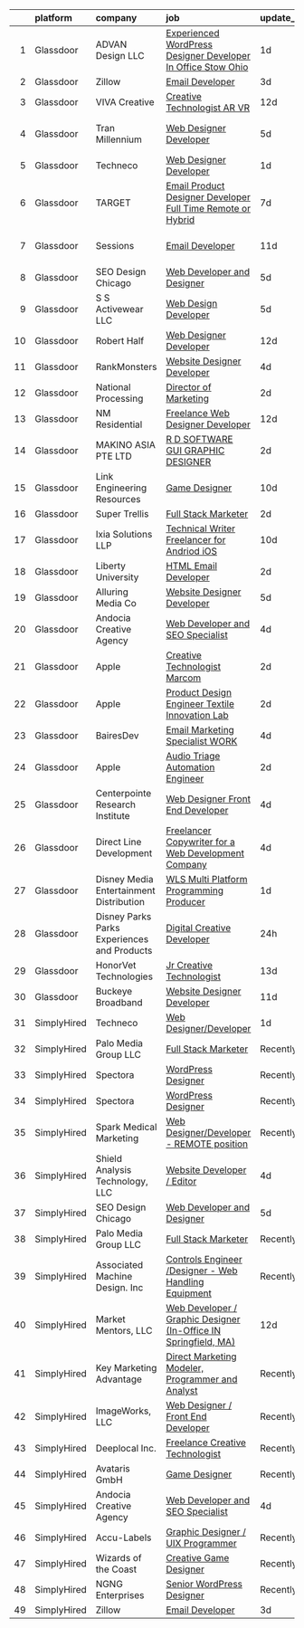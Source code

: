 

|    | platform    | company                                      | job                                                                                                                                                                                                                                                                                                                                                                                                                                                                                                                                                                                                                                                                                                                                                                                                                                                                                                                                                                                                                                                                                                                                                                                                                                                                                                                                                                                 | update_time   | location             |
|---:|:------------|:---------------------------------------------|:------------------------------------------------------------------------------------------------------------------------------------------------------------------------------------------------------------------------------------------------------------------------------------------------------------------------------------------------------------------------------------------------------------------------------------------------------------------------------------------------------------------------------------------------------------------------------------------------------------------------------------------------------------------------------------------------------------------------------------------------------------------------------------------------------------------------------------------------------------------------------------------------------------------------------------------------------------------------------------------------------------------------------------------------------------------------------------------------------------------------------------------------------------------------------------------------------------------------------------------------------------------------------------------------------------------------------------------------------------------------------------|:--------------|:---------------------|
|  1 | Glassdoor   | ADVAN Design LLC                             | [Experienced WordPress Designer Developer In Office Stow  Ohio](https://www.glassdoor.com/partner/jobListing.htm?pos=106&ao=1110586&s=58&guid=0000018137d1c75cb1ed4ae8af5ad10e&src=GD_JOB_AD&t=SR&vt=w&ea=1&cs=1_20e295ba&cb=1654498904215&jobListingId=1007917643696&cpc=89BE5BC48A8BED10&jrtk=3-0-1g4rt3hs4r0ek801-1g4rt3hsgkugj800-5ff23c5acf5c8d17--6NYlbfkN0D55hMz5WA8YX_dLayiPM-06ubVX86EvwRRl9IlyL2IOxUk6jvVi89EQpwJ_IRxxURGsp9L37NUwP3BB_cr5DGNmbSMs30THpfvwIpJVeBv_FyqtVXeZwvKyxs3MdHXAHPWOEjf3eO_aNgc7nNZ0Tckfv22IIh7me0jK0kDgsfbccu7SAmZy5O5qsyds6vwCr5EnESbKm9SLh5XVVqY_AfWsKUZq_I5GS_2o4I7fPhDDQ3hz3schpvDiOJ8XYwc7ABaBHw-CMees52k85G-qREjHAFOEPYobTpcfQSxYH8ENb0lKxp4I13BhQRfUq-lfJW6PU6PfO9IZGRFQAQDFdgjj7Or6CttH8qSoEHuhd7ZoQm9NdvcIYeFJGYbAy2vM-NWQF0DytvyZbdjkSL4Oy_LX9y-ILPz1_qY3g45V4zR2C0_WJrlfobs6dSpAnTJNf1vQuWMnVq9prLcrnFJCMuwRVR6ifh8PWMxdfvRffpOBkS_5GEYoKT4UT2dFOzTw2pomO6S4LfWiQ%3D%3D)                                                                                                                                                                                                                                                                                                                                                                                                                                                                | 1d            | Stow, OH             |
|  2 | Glassdoor   | Zillow                                       | [Email Developer](https://www.glassdoor.com/partner/jobListing.htm?pos=108&ao=1110586&s=58&guid=0000018137d1c75cb1ed4ae8af5ad10e&src=GD_JOB_AD&t=SR&vt=w&cs=1_3e8945c4&cb=1654498904215&jobListingId=1007914140809&cpc=2CAED5C921A5F994&jrtk=3-0-1g4rt3hs4r0ek801-1g4rt3hsgkugj800-d5a371a2296d9443--6NYlbfkN0ANMurRYyPEXg08u6OamUd1Mvhk-zhFSGYIZgoJR86UvYL2v6MoUqae-sD5DnU21vr3PQNu8ZSqa2obWZbktWxgr0g78Syxir6qFJq9FS2-QcG1zbH-ZdReyN6tfx4WDorKu6fRAqkaeyW2Vts6RUdmNBZQ99TRrPTVGAhRaKI305nDt5vRkq2G6GHQ2Fw3OqgFnLhe9ZK_6STC-UCBPXByrtdQE0vHdWucKJLw3Qz5ME9MjS3sZiVmHdhhdgH_fJg3xO2A1TGxPiF9x3gGS-GpVry01oe2-BCRj9F_7bX5V-U5iKpC_cDOx-lYcxWsrbXCMguuHQDHip_Zhjo1k-EUufZm5_ajFbM0Ecvw7-k11wIsgsrnRFLHUseultht34l9aO_wKoKMjvuhtxcTPw8qLJmWUZwwvu-mAy8_DkJSQfF49eywdQXQxOrX0GWkMhue2ME82PjhMrqOqsTW7k-lIUlrra5FnMdFof6L6_d7yrDdfviC0_5fIM7P3nIPMpMVZt-WeIqCUxaJ7zptKQ0gsNjGTGYrEZaiuKPSFAOzUapo_BIaFYxyb80jUVCsGvd5mPdKZuNK7n0yhjeIVxnvIQvuS7jhFuMzV68gprnQr2nmBICK5Vty2llDW2ysvk5JVxfWUzf3Smu7ETMm2bhNDf0jd2IiYYZ2edXA3_jFe6vC4HEBFhO6wlucj4YITlB-eyWbJjcGn7WhmVTwxwzmk4EU2oizcvIn1OeIV09hr3QtBDkRXpVhGaSy7U1SEyBcTuLhp40M9ER2j6YYpN7FSVTniTsAvslIPYynXfg001SdZ8Fvt1UVu8vh8DL7AqNhQcKfQFEf-MK_aiVkHCxx5z54cZjGLtWBf7RYJ9O3szUmAvVLWzvPz2aBpz5DnkA%3D)                                                                                                                                 | 3d            | Remote               |
|  3 | Glassdoor   | VIVA Creative                                | [Creative Technologist AR VR](https://www.glassdoor.com/partner/jobListing.htm?pos=120&ao=1136043&s=58&guid=0000018137d1c75cb1ed4ae8af5ad10e&src=GD_JOB_AD&t=SR&vt=w&ea=1&cs=1_48c1ff0f&cb=1654498904217&jobListingId=1007890505678&jrtk=3-0-1g4rt3hs4r0ek801-1g4rt3hsgkugj800-b696a77618f3626a-)                                                                                                                                                                                                                                                                                                                                                                                                                                                                                                                                                                                                                                                                                                                                                                                                                                                                                                                                                                                                                                                                                   | 12d           | Remote               |
|  4 | Glassdoor   | Tran Millennium                              | [Web Designer Developer](https://www.glassdoor.com/partner/jobListing.htm?pos=104&ao=1110586&s=58&guid=0000018137d1c75cb1ed4ae8af5ad10e&src=GD_JOB_AD&t=SR&vt=w&ea=1&cs=1_441c4ef8&cb=1654498904215&jobListingId=1007907064996&cpc=C90BE282B3FA86B5&jrtk=3-0-1g4rt3hs4r0ek801-1g4rt3hsgkugj800-4380dd67a871539e--6NYlbfkN0Cp_WSJKd_Pz82imZmURPbhd3kYBsiZi4lpMLOH6vOlLMqbuwfEg4rdHZ-5cGPka9Gjdk3C_6PRJ7cT88hxlBe2xFYnDicuHradAybaxUoCuY-ore5IEssfa27lIp0dCqN4SMBsLIG0i2PLGVZU1PzgG-CYQweitE9Q0KmStWUIySVfI0HceJXI5oiuIiYvPKabRZ9rxJ4pTrz_bxy0PkxJrEMntGTYfsakkWsg6HOg-n9iLIkfsFPmYD83e_83f59AIDBPknIScObg9LWE6ykuR53-9zvmOIJgjo7RB_O_eQF1wu1cNWmmAETNC1oEWG2GmlBEvmSPqV9Mb4VPl6XWcWXlPQVt6QRXRu9M2mEO6_gTL4p2bxfSBZH3RgO86yuPjIZuLWjLzpShoVZsaeUlKsaGRfebV4D72NLhHwz6e8p2LstjU4Rt-tzcxP6mB7a23E0eSZLi5tSqdGHjJaDlC3P1C2mTeupXmm0JSypmjfDGVIfUVVCku-qTQb7gN84%3D)                                                                                                                                                                                                                                                                                                                                                                                                                                                                                                                     | 5d            | San Francisco, CA    |
|  5 | Glassdoor   | Techneco                                     | [Web Designer Developer](https://www.glassdoor.com/partner/jobListing.htm?pos=122&ao=1136043&s=58&guid=0000018137d1c75cb1ed4ae8af5ad10e&src=GD_JOB_AD&t=SR&vt=w&ea=1&cs=1_8a4451c9&cb=1654498904217&jobListingId=1007917975416&jrtk=3-0-1g4rt3hs4r0ek801-1g4rt3hsgkugj800-5066b3ab79b21723-)                                                                                                                                                                                                                                                                                                                                                                                                                                                                                                                                                                                                                                                                                                                                                                                                                                                                                                                                                                                                                                                                                        | 1d            | Remote               |
|  6 | Glassdoor   | TARGET                                       | [Email Product Designer   Developer  Full Time Remote or Hybrid ](https://www.glassdoor.com/partner/jobListing.htm?pos=126&ao=1136043&s=58&guid=0000018137d1c75cb1ed4ae8af5ad10e&src=GD_JOB_AD&t=SR&vt=w&cs=1_35a54191&cb=1654498904217&jobListingId=1007900471696&jrtk=3-0-1g4rt3hs4r0ek801-1g4rt3hsgkugj800-d89c527548f3a6a0-)                                                                                                                                                                                                                                                                                                                                                                                                                                                                                                                                                                                                                                                                                                                                                                                                                                                                                                                                                                                                                                                    | 7d            | Minneapolis, MN      |
|  7 | Glassdoor   | Sessions                                     | [Email Developer](https://www.glassdoor.com/partner/jobListing.htm?pos=129&ao=1136043&s=58&guid=0000018137d1c75cb1ed4ae8af5ad10e&src=GD_JOB_AD&t=SR&vt=w&ea=1&cs=1_bee44645&cb=1654498904223&jobListingId=1007892911306&jrtk=3-0-1g4rt3hs4r0ek801-1g4rt3hsgkugj800-9548a622875b6647-)                                                                                                                                                                                                                                                                                                                                                                                                                                                                                                                                                                                                                                                                                                                                                                                                                                                                                                                                                                                                                                                                                               | 11d           | San Francisco, CA    |
|  8 | Glassdoor   | SEO Design Chicago                           | [Web Developer and Designer](https://www.glassdoor.com/partner/jobListing.htm?pos=118&ao=1136043&s=58&guid=0000018137d1c75cb1ed4ae8af5ad10e&src=GD_JOB_AD&t=SR&vt=w&ea=1&cs=1_5da1fd2e&cb=1654498904217&jobListingId=1007905745551&jrtk=3-0-1g4rt3hs4r0ek801-1g4rt3hsgkugj800-edb5c12235ecbca6-)                                                                                                                                                                                                                                                                                                                                                                                                                                                                                                                                                                                                                                                                                                                                                                                                                                                                                                                                                                                                                                                                                    | 5d            | Remote               |
|  9 | Glassdoor   | S S Activewear LLC                           | [Web Design Developer](https://www.glassdoor.com/partner/jobListing.htm?pos=101&ao=1110586&s=58&guid=0000018137d1c75cb1ed4ae8af5ad10e&src=GD_JOB_AD&t=SR&vt=w&cs=1_bb2deaf1&cb=1654498904214&jobListingId=1007907546318&cpc=18B3844E9622AA48&jrtk=3-0-1g4rt3hs4r0ek801-1g4rt3hsgkugj800-9a94e0e65c736bca--6NYlbfkN0Ajr136nt6A_LHOZ7dazkZBMRVGXfFx1UH3hXSlGZi78qV2vh4IIPaG56QxCFgA56Adpr9RaXdipIXu1R4bmSOvMziN5foyE-Hu6-wOJzorB798i-BTTof0WkY407sJ8JJ-b48jkEdELNvzxft-sRf5NMtJ6JiYIBRDHRpWroXbQqBaO_5kxxHvN-KYbt9H9FU-F8bCVWeed56PDkhqUEuRGHhHzWK0Nu3lZP0kPet2iRwACwaCwOfDb-EMyWgGqkHScHYGIp8wCICbFKj0SercBBbIAdWBjt2oneS-Ceu4Vi2cUr6IrqNIO37rTmh5gukMgb3V2snc2nDMZyjNKRUKp18AROnEA9lhT0B-hAIjR-qzw25ypxA6bsCuSEnfrSqw5HFD6ydywVha1wMK5IEYDDuOfGluEcX1tAIy_0skmKzJOuR2xpiOC-UBxOYX1qops5p17F_WZAhQxAIY0rTKX8N6iOkJ9L66YHJ9EntEbJpM8WoyRFSKcEzerSHsA6Q6lCy11P2vHJ9FpsKB1kyJ_og1H4gilmrTAXSS_tNf0wUmAfd5v5QU_AUXxzS9YiK9To9PXgz3fZROMdrBMSAx10uNrMyxAcUev_AzJrcRiAqVqxxQyNVfG9dIiIGaIowzHGagEQCT9tFLSLxFt7t0nFRS3Bg1-QL-v5bPq7zBDr2oCFsr7ecAGRvgY7tVeyNnyIDNbBwPdu7Clnv3_YRRGcCZmbhVynAJmfs98JxtF6O7qOu7tRJ7Q6WF_A4i7JQ%3D)                                                                                                                                                                                                                                                            | 5d            | Bolingbrook, IL      |
| 10 | Glassdoor   | Robert Half                                  | [Web Designer Developer](https://www.glassdoor.com/partner/jobListing.htm?pos=116&ao=1110586&s=58&guid=0000018137d1c75cb1ed4ae8af5ad10e&src=GD_JOB_AD&t=SR&vt=w&ea=1&cs=1_c372aedd&cb=1654498904217&jobListingId=1007890068166&cpc=32EE424DE2B657EB&jrtk=3-0-1g4rt3hs4r0ek801-1g4rt3hsgkugj800-87c653a9571dac9a--6NYlbfkN0CpzDdaQkua3np5pkmj49lKioZwmwxQ-yx5plwbYmV_M6xSIJIkD0PnUNXzipg6tz4tq_jVzWLXVFyKCxzqtIOfUzxPOzTYvTnZPm6L1GisFSlmh5d1NpM_lbsKx80V0NTAF7MUf78H2ri317Ils6YbjzhmNo8GUyXNjCaAeAR0BsrwWkuwdiTEGPJCcINs86IpcF2F-yviJzV-gGRVRB5wguOI_fbotuCX-9yH95ZtRIOPmVXwhxmgbNHWPIoMrh2_Z6tPAHuk2Fj2jhnCIehRQ-7jJpI0ytAn4GKcGsiPhhLPsZY5AuDGUwRyFPgU0VLefW5P6DX61WJLmnOA9FLm-cBEzAWwJpmRxL9NyrvL7pyxy9Z5TWGDs9V63uNodQmHhNKXFij4-Pun6untgB235MsMgJ1TtR3yXn1nr43FQ8e3J0VARPEhAC6Rhs_HsXCiULIU4V-A88mS7Woy44WVJspL__GFl-Ga8b5_Mvd_kNck5DRQRWquEb48nJ37jRn4GIx5YByfgkCPZae2vG6UknJvXfP0JFBSA76nLzub6uZ8xh6SnsCKwSSlIdxUDXU%3D)                                                                                                                                                                                                                                                                                                                                                                                                                                                     | 12d           | Addison, TX          |
| 11 | Glassdoor   | RankMonsters                                 | [Website Designer Developer](https://www.glassdoor.com/partner/jobListing.htm?pos=130&ao=1136043&s=58&guid=0000018137d1c75cb1ed4ae8af5ad10e&src=GD_JOB_AD&t=SR&vt=w&ea=1&cs=1_5b7f328f&cb=1654498904223&jobListingId=1007910337383&jrtk=3-0-1g4rt3hs4r0ek801-1g4rt3hsgkugj800-674257233b906c81-)                                                                                                                                                                                                                                                                                                                                                                                                                                                                                                                                                                                                                                                                                                                                                                                                                                                                                                                                                                                                                                                                                    | 4d            | Oklahoma City, OK    |
| 12 | Glassdoor   | National Processing                          | [Director of Marketing](https://www.glassdoor.com/partner/jobListing.htm?pos=103&ao=1110586&s=58&guid=0000018137d1c75cb1ed4ae8af5ad10e&src=GD_JOB_AD&t=SR&vt=w&ea=1&cs=1_fbb16f82&cb=1654498904215&jobListingId=1007916964215&cpc=E8EA07442FE90C22&jrtk=3-0-1g4rt3hs4r0ek801-1g4rt3hsgkugj800-dc6cab13f25e018c--6NYlbfkN0AO-lx13pzomzdSppJUWL3QXsQT8oyFk4U4LWH8QC50ColyNbWeS4BJzYXHWe0txg8CfUGoEEFySOmU_Gayl2XdIB9dvWMJG8hAmScqqUOk8-tvtY76W36MKcp7hcK7cXkDpVr4IV94xAZg-Q2B_bjpuKX6JGgzId8Sz0C_POTt1D2jncYGW4vnO8To6aTSApG4Zhg5k8CPYpJJOJKY_iSnwYstrKlkYMtOyj5b5xAGTlBce3mc82b6cvVXH3hpai0m_nlxXSQp44J0AUdMSU-XAp6MWyP3JimfTMYBdE2pUE-oM6QHtE0FJMhUhoenVH_hh-xRY99W1W-GkOCkPB_50VuqNIRbP6ihWQw1454Op8u8C-n_u-ovhS2TWySLC8X0yA8hv4sltlY4xZAXq_MxEOmSYH_Cntr-K9LYVFlq3DyNOXJnUk-VWBhadF-L9R9F4N0koJg4CCCwIUpx_2Q4gxKFKlf9bE6SkenZl4GDO0TygIm1THZIhn_ItdIbx0-N_T9uTih1NQ%3D%3D)                                                                                                                                                                                                                                                                                                                                                                                                                                                                                                        | 2d            | Orem, UT             |
| 13 | Glassdoor   | NM Residential                               | [Freelance Web Designer Developer](https://www.glassdoor.com/partner/jobListing.htm?pos=121&ao=1136043&s=58&guid=0000018137d1c75cb1ed4ae8af5ad10e&src=GD_JOB_AD&t=SR&vt=w&ea=1&cs=1_1ddae2ba&cb=1654498904217&jobListingId=1007889424611&jrtk=3-0-1g4rt3hs4r0ek801-1g4rt3hsgkugj800-8b33379d0efd92ef-)                                                                                                                                                                                                                                                                                                                                                                                                                                                                                                                                                                                                                                                                                                                                                                                                                                                                                                                                                                                                                                                                              | 12d           | Orlando, FL          |
| 14 | Glassdoor   | MAKINO ASIA PTE LTD                          | [R D SOFTWARE GUI   GRAPHIC DESIGNER](https://www.glassdoor.com/partner/jobListing.htm?pos=127&ao=1136043&s=58&guid=0000018137d1c75cb1ed4ae8af5ad10e&src=GD_JOB_AD&t=SR&vt=w&cs=1_5b98fb30&cb=1654498904218&jobListingId=1007915741887&jrtk=3-0-1g4rt3hs4r0ek801-1g4rt3hsgkugj800-d383988f57ebe079-)                                                                                                                                                                                                                                                                                                                                                                                                                                                                                                                                                                                                                                                                                                                                                                                                                                                                                                                                                                                                                                                                                | 2d            | Marina, CA           |
| 15 | Glassdoor   | Link Engineering Resources                   | [Game Designer](https://www.glassdoor.com/partner/jobListing.htm?pos=102&ao=1110586&s=58&guid=0000018137d1c75cb1ed4ae8af5ad10e&src=GD_JOB_AD&t=SR&vt=w&ea=1&cs=1_d782e124&cb=1654498904215&jobListingId=1007895046332&cpc=3FC978A59470AFF6&jrtk=3-0-1g4rt3hs4r0ek801-1g4rt3hsgkugj800-bab08b7fb23a502c--6NYlbfkN0Bi59PLG-jaZxWB8GcNlFEjak-PLT4xOp0eHqHcFBwCFKYYVTHzP0Rnc5QgJR-JH1VJx929e_qIf5MtydOsPf3gJA99b_7LVJKZGboLaB8qxXuuGqZH56yaHO-7s0bJB_sa2qwce-d3mn174xDQL3-rTEHyXQDXzXJyteH8lYK6xMWLZQW-WluWhVVQgVOVMC4JHf_P1OoyhcAUbSoN6Ham3cxY8lX2w5j5wkE4p_0frtweg9ltHzexLZhWsFySUR04kGg-9VdgbzLxCv15jV1uwjTHs68z0hmQttoa3quguCncVx73c0x9AETBqViAJHprxvayzaY7Lt5BqKStVc9vichlnUKfKacg_njNCbk_bsu0iQp6_pKwqFrKNmLhOkT-9yWRY1jwaFrbw4uPmTJDwq1ly7Mf7DwK9miXSRw8sARW7Rfkdd2BVynov0V744PzoJcI4gRkhUekQRnNsXNw3ejJXtfFtKifY9h2BJ88cCqGsYVxrCa2)                                                                                                                                                                                                                                                                                                                                                                                                                                                                                                                                            | 10d           | Philadelphia, PA     |
| 16 | Glassdoor   | Super Trellis                                | [Full Stack Marketer](https://www.glassdoor.com/partner/jobListing.htm?pos=107&ao=1110586&s=58&guid=0000018137d1c75cb1ed4ae8af5ad10e&src=GD_JOB_AD&t=SR&vt=w&ea=1&cs=1_58756b7b&cb=1654498904216&jobListingId=1007916099653&cpc=67D5E609A3B8C355&jrtk=3-0-1g4rt3hs4r0ek801-1g4rt3hsgkugj800-05df1faa118ee33a--6NYlbfkN0DsBOlmEAMqZtav1V1WKZO3RUElpafjggtWvxyDQ3xFSh1wBRGmW-tFNLeqS-E3LLXxa83bj81VZ4GjKQx-g4O9na_cOsk0VB6pO0AMHdwLqRvquaOO0ESt0V_23ylcTwrV5E5izcq-q58pQWc_DBROzeRcXh5UAI1JYoZd3aQvy4v3aIfe8cwbKiiiA2QnakwgtK14teRohEf2Utu4c9vTlN5gc5cVNX5Aoiy96slLOX5rLSPKXtgavN8nzjFQSdveDFVWCOjBkyQ1BvURiT-vspJi0YEDVB8PEwC5liF4MpMxjy-1ne5EKTS1tFIPy6b1xH115CIyDewqL_M-pDZQKAC614bPXWoWkXvEs-2YeWjP9PYIPI-LRIvySdkemPRbiZrTdqlzVH0hF0FYNMkpV7E9nwma1FzOmd8k14GgboAoM003ZaF8yG3oil7aWeN754qsdoCu7Z9d5olpSRQGJ0fjUKlcLZoZeD0V7IijWaJZSkmoIMoVFtMsA1EqN-sQhWfY1MpG_w%3D%3D)                                                                                                                                                                                                                                                                                                                                                                                                                                                                                                          | 2d            | Buffalo, NY          |
| 17 | Glassdoor   | Ixia Solutions LLP                           | [Technical Writer  Freelancer  for Andriod   iOS](https://www.glassdoor.com/partner/jobListing.htm?pos=125&ao=1136043&s=58&guid=0000018137d1c75cb1ed4ae8af5ad10e&src=GD_JOB_AD&t=SR&vt=w&ea=1&cs=1_68ba1431&cb=1654498904217&jobListingId=1007894923631&jrtk=3-0-1g4rt3hs4r0ek801-1g4rt3hsgkugj800-62939bb74b334287-)                                                                                                                                                                                                                                                                                                                                                                                                                                                                                                                                                                                                                                                                                                                                                                                                                                                                                                                                                                                                                                                               | 10d           | Remote               |
| 18 | Glassdoor   | Liberty University                           | [HTML Email Developer](https://www.glassdoor.com/partner/jobListing.htm?pos=109&ao=1110586&s=58&guid=0000018137d1c75cb1ed4ae8af5ad10e&src=GD_JOB_AD&t=SR&vt=w&ea=1&cs=1_8527903e&cb=1654498904216&jobListingId=1007915758186&cpc=334ABAF5D42DC775&jrtk=3-0-1g4rt3hs4r0ek801-1g4rt3hsgkugj800-8008f5f408073523--6NYlbfkN0DJj_xBnMkxta0JkMhp2zrLnOUztiQYfsFoMajxVnxJH1F0cTi7s2M4ahEdLdWFO-BqmRaLUpbwRIZ7IJNE5Jhy2Q0vZVUdHycJeJyACt3qfLEXBtyRyPrgrnr3HxdQLYX3EwJ4XPiDxoSfjsS-rituzWuBLTDBkYgFntRSehJ6_bQZ9iUcKZ1AGEA1ZSy-_-SeM0vEGfsh8jpX-m_tGC9xZOct_SA-gvQ6WxSKCeq-TP-KX_71RGyvYPfumWNYoabZuBR3fl53fXJQrnFHi3IZzEMQArmUV54xsvhUTvKcZiHWt9yySgF99734sDZIXlFiwfYYptvf807306DrPeGvUMBiGjruAGTXy7TkmXe7gYVIlOWtpfLIm7Dl3_sLEkVqXW0a7A_74TO1f3n0ySh7iY_XerkVWNqsNbI1laeSArETgQktR8JLdQCjXgMV7_CWlKfn6kWcXk016KruzviXFa8arLxaqhUzT-xzKC7z1ETBdyLbXv2rHlYr6OxxwaE%3D)                                                                                                                                                                                                                                                                                                                                                                                                                                                                                                                       | 2d            | Remote               |
| 19 | Glassdoor   | Alluring Media Co                            | [Website Designer Developer](https://www.glassdoor.com/partner/jobListing.htm?pos=128&ao=1136043&s=58&guid=0000018137d1c75cb1ed4ae8af5ad10e&src=GD_JOB_AD&t=SR&vt=w&ea=1&cs=1_15c5528c&cb=1654498904223&jobListingId=1007906581302&jrtk=3-0-1g4rt3hs4r0ek801-1g4rt3hsgkugj800-295cdde55712cc59-)                                                                                                                                                                                                                                                                                                                                                                                                                                                                                                                                                                                                                                                                                                                                                                                                                                                                                                                                                                                                                                                                                    | 5d            | Remote               |
| 20 | Glassdoor   | Andocia Creative Agency                      | [Web Developer and SEO Specialist](https://www.glassdoor.com/partner/jobListing.htm?pos=124&ao=1136043&s=58&guid=0000018137d1c75cb1ed4ae8af5ad10e&src=GD_JOB_AD&t=SR&vt=w&ea=1&cs=1_94b778b8&cb=1654498904217&jobListingId=1007910325652&jrtk=3-0-1g4rt3hs4r0ek801-1g4rt3hsgkugj800-3e71974dd9827fa4-)                                                                                                                                                                                                                                                                                                                                                                                                                                                                                                                                                                                                                                                                                                                                                                                                                                                                                                                                                                                                                                                                              | 4d            | Remote               |
| 21 | Glassdoor   | Apple                                        | [Creative Technologist  Marcom](https://www.glassdoor.com/partner/jobListing.htm?pos=123&ao=1136043&s=58&guid=0000018137d1c75cb1ed4ae8af5ad10e&src=GD_JOB_AD&t=SR&vt=w&cs=1_69e130a4&cb=1654498904217&jobListingId=1007917363609&jrtk=3-0-1g4rt3hs4r0ek801-1g4rt3hsgkugj800-666f3071f17e62e5-)                                                                                                                                                                                                                                                                                                                                                                                                                                                                                                                                                                                                                                                                                                                                                                                                                                                                                                                                                                                                                                                                                      | 2d            | Cupertino, CA        |
| 22 | Glassdoor   | Apple                                        | [Product Design Engineer   Textile Innovation Lab](https://www.glassdoor.com/partner/jobListing.htm?pos=111&ao=1110586&s=58&guid=0000018137d1c75cb1ed4ae8af5ad10e&src=GD_JOB_AD&t=SR&vt=w&cs=1_294fe03e&cb=1654498904216&jobListingId=1007917013213&cpc=AC285F3A3ECA6BB0&jrtk=3-0-1g4rt3hs4r0ek801-1g4rt3hsgkugj800-52557b5b7159e8dc--6NYlbfkN0BvKrLyj5gPmtZO9T8euul8TCxuuKNOtzRJOomxnwSEodTz2Bc-sPZlO_uSwsktAegDR1oWscXc6y5cIzScMivEGUDF7TsR9GJfA1o2R9LVONX0MO5HKvPyRhHzyXYTk0-ck0wrId3uCHs6m71IsJd5JVCZfyO4cu6_J1qASvZ8qNRrea22yrMJlWWkzNCN1xfVQs_goQ_pB81H3PIvkr3_KPVHdE7b7XptvY46oYgNreZCdv4WiHsdPiLtks-_CaEgOSkSA4CdOe4R6EZ7cW9iFEwe1VgCzefs5R-TZZ8mY4g4bZwGKv7Itope_nQYv9iOK1yPcpWZ3Q22I7JzahnoYvrFcdFf8umWaFHjAcnrYqHktN7HLuEPGwsfEV37XG9U1R_F0Ddko764cltFU8Cd9l5b1s5vUq-POurIlpRLZURZKhwnFXrEJQRCXTCI-5GkDD4jJyKYeyf1YSB2BiOk8XsevLRtIvaA6menK8bxuFxfw9E7EFNSffctTQ67NS3u6JuprtpuXDv_Y_iHX9_CvaKSF588-y7x0hNUB3WRPSu7EpmHbEC9dm2dULViAvfsiS9h0mmPBWxDWINSahVfFmb-LInXFdSiDdmIclokRxXV-3nQY219EPo22XjfNFhdFJOYJene1CTwPh8Qseija08fwpeO_j1FLUcmnCHrUCBzr58Qo3A2jB_ENboVvfN_fSaSlp1NVfIxwHVOSvcD4bLYwu-T-rexTzAOM-oUZRullsEbvgiZJYGTd9-KXVrssqkdZ4L3csI1zp_5GarO8968ay3_cMkNO1raYrNdP0i_qUB4areOWwSMYO1DsOwvxcO4PPEkGcvDKDxawn2FoXpczZXA8KRlaLzgw67ceSWVsE0C3uw9wnigQomIJCIwy6GSYxBA0shSB99yLaLa5fXOkBzCDJG2gV-BSq4TiRSbfSyvtkVYu2RU5bWlxFrSUvHJJGb-rw%3D%3D)                  | 2d            | Cupertino, CA        |
| 23 | Glassdoor   | BairesDev                                    | [Email Marketing Specialist WORK](https://www.glassdoor.com/partner/jobListing.htm?pos=110&ao=1110586&s=58&guid=0000018137d1c75cb1ed4ae8af5ad10e&src=GD_JOB_AD&t=SR&vt=w&cs=1_11044d66&cb=1654498904216&jobListingId=1007909599138&cpc=8795CF9063CD573D&jrtk=3-0-1g4rt3hs4r0ek801-1g4rt3hsgkugj800-0bcc7050e843faad--6NYlbfkN0BfEGkshao4EhrCCf7LYqKO8VNtf9vkQrewuI3DmTR_-FNjQOZq6FDCm1wcPTrdsPfGE-gNHWD7abgq8RNsXt28BNbJn5Azybau4v_gfzqRThWLrOl1LG0AAL2vxR47VyXfbBOygU831DVyavXzCsXRY1UHMt7-M4s9Fy6wDf7mMdOs-OR4eTW10VuNtdp8t1Zkb7keoW8PHiAGcUlbrzCAjnm1lILEVJtueDWkuKLjaKpgnIjCP_ago7ct3Ok96HlIEHDX8p6l7O8spBQAX8ufH728bxnge4RQLk0-cSHbFCqlMfHMqvfTqVdzFSnb5HNYuMHx_VNRVGfVbUu2mXPc73dxpxRE5CKFSq1jp7eCBzYPMte7BwSWOimJ8vqQKM9lB3evRHyePIEAmtXjrg-Ef-KLXXK2xWunXWUXK2paqE41Sf_dMBRl1ntzpYc2hj0LMlhBZHsB3YtdrVSnbGuNEs0oJcxWfGbrmPEAVfqRpd1lg2m5KWmD-pPs0Q17PnD9Jup4Sw05fwn7HjY_w5LsZHFTTV7QiWBeyeT76f0dYz2CA1mAMx3BDOE5uj6nRLjyoRS-emVDoFy00jWglB-w)                                                                                                                                                                                                                                                                                                                                                                                                                               | 4d            | Colon, PA            |
| 24 | Glassdoor   | Apple                                        | [Audio Triage Automation Engineer](https://www.glassdoor.com/partner/jobListing.htm?pos=113&ao=1110586&s=58&guid=0000018137d1c75cb1ed4ae8af5ad10e&src=GD_JOB_AD&t=SR&vt=w&cs=1_07123db2&cb=1654498904216&jobListingId=1007917018350&cpc=F41FEAB56D215062&jrtk=3-0-1g4rt3hs4r0ek801-1g4rt3hsgkugj800-5989d54cf7990888--6NYlbfkN0BvKrLyj5gPmtZO9T8euul8TCxuuKNOtzRJOomxnwSEodTz2Bc-sPZlt2Zgji_QUXGExA1AOrvFSKr-BSMmefexNXkue7dHf1R9I0IjR5ulvrAv9_oqU6CLfFCBB55-tmF86p-oio48Zo7c3630eyWfBk3ECgxQcJbtzC4q0D-whjoAj_5Ue_KJ2_SxnL02Y0tlObvyMvQfNekYtOp6cEfeDqNmgVI21u8TITxRh-2b4UkFHcP6z58dEZnE1BecvkGLnVz9iL2NDBpy3ABL3xvgPxwOCJLIcQHZgmznn9Mmgy6YVrgOYYy9Govt-ByVexM1zvFxAKGorhxvMJloNoyGuSl5wrj_bbEC_a3fWCSh5iAQDQzveHHlqxEtpZ_wpff92eKLBE0oPmVHVCoO4vvebYKFfw7RVIuXmTlv3X7JDOfsPXqhiAaMq1BrMtxr5pmTIyGKOVjgDWOXlIQev-kEvJBBDXlGftyybOpwn-_C9qP1m0foC3XmbWmOL44KZeGupXqFB9n4dEa99de4NMzf4zS1MS5FfbBSBQPtq4EACj0YqvOI9gphjMbtVouoKukTrOZjdyTqygSEB1QJwIcVZTMfRPCryT2dHg0AIHPjbY1Q4YM9IW4gZ8TDf9-HPkUpp2ZWnWLb9odJm66-v6sp90CdVMg6qTtZLY9K1j8zMdAPVoYbtSTYcsrGJGlFMFQzfmiBy5WLUUOh9Molnf6utOuxWZTKidP6ELJPz2Ms99IZhJd7QpQxC1NCk-giWb84ag4kJQE4sA8BmDF1YAvlaClXlmaOHZKhHK5M7SZkad4J19Jt7sZr7dDrYS8Oi4fAkPv4pUv6zrPtMU565EeVpFUoO11gj1dpJEG6pQoE3ofRta84sULDc8EysRvwRWwQUTHiZb7NWpzX385z5nwm2Y-uDwz7WX0XiDDoYVdHQ1asTtfUsY0_tqZxdr3lN7k%3D)                                                | 2d            | Cupertino, CA        |
| 25 | Glassdoor   | Centerpointe Research Institute              | [Web Designer   Front End Developer](https://www.glassdoor.com/partner/jobListing.htm?pos=105&ao=1110586&s=58&guid=0000018137d1c75cb1ed4ae8af5ad10e&src=GD_JOB_AD&t=SR&vt=w&ea=1&cs=1_15257d01&cb=1654498904216&jobListingId=1007910194036&cpc=A156626C531925F6&jrtk=3-0-1g4rt3hs4r0ek801-1g4rt3hsgkugj800-85249d8c0b1eba2b--6NYlbfkN0Cqv1zf8CiqPVm8PMYOa0ESPiL6fR4Vwuohy--AjGmshWjQE2eUqJ2wmAbySNuFR3IuqTVoUt_qYKmAe-SxV6MzQN1xhfmOSRPCvNmLSed0NjxqycnLSRQLQ5-48B3kZKEh6aeC0mfJwc41Uc2P_I2kPLI16Y-2mXa1onDs7iPv4C8ADIbJ-us40vHOpsVKfJOOZurzpXmJMQsjzW76UdwRLz2PLX15gRx_0h_pD058fJXDTdrTadgVXwWkOPjg1KVWFdpYyBOmzZkrqPerzoPYWfsAbOR234GvL1Cn2j24benrpHnrUEtF2kO0JOmkQetGyAHVE0ifxLqoziciwUXgu74ZVqc5Sg_vpikylX8jBx-EiklR_ZLGwGNRxOoqh38CpDokIdXt7xGd8c5L036titJ2q0Ai_C0lXrm-RgDPjx2skL4NZtxO6LK5hJvz4VNCJBBhTRb9W-NSaUPezeAb5FZhaNY-oIy8na21-Kdrehi9OgPeVTD4pmg8M_COWD4xS9evFGAFGrxpnVcxz8Ci)                                                                                                                                                                                                                                                                                                                                                                                                                                                                                       | 4d            | Beaverton, OR        |
| 26 | Glassdoor   | Direct Line Development                      | [Freelancer Copywriter for a Web Development Company](https://www.glassdoor.com/partner/jobListing.htm?pos=119&ao=1136043&s=58&guid=0000018137d1c75cb1ed4ae8af5ad10e&src=GD_JOB_AD&t=SR&vt=w&ea=1&cs=1_34f470c0&cb=1654498904217&jobListingId=1007909637293&jrtk=3-0-1g4rt3hs4r0ek801-1g4rt3hsgkugj800-559b2378fc112b94-)                                                                                                                                                                                                                                                                                                                                                                                                                                                                                                                                                                                                                                                                                                                                                                                                                                                                                                                                                                                                                                                           | 4d            | Remote               |
| 27 | Glassdoor   | Disney Media   Entertainment Distribution    | [WLS  Multi Platform Programming Producer](https://www.glassdoor.com/partner/jobListing.htm?pos=112&ao=1110586&s=58&guid=0000018137d1c75cb1ed4ae8af5ad10e&src=GD_JOB_AD&t=SR&vt=w&cs=1_355e5f11&cb=1654498904216&jobListingId=1007918123217&cpc=0FE1F5EA2BC84A01&jrtk=3-0-1g4rt3hs4r0ek801-1g4rt3hsgkugj800-15e85a76bd282578--6NYlbfkN0DAFTyt7pbDCC2JPO79CSdi1dIb81yjczP5qsKcZIxgiYm3-7g-689UvJS8MdHcuGNXZ7EtGVnqWbM7NQik1gWAXjIWSqTZ_NFqpbOnVsuwTurXsolO1d08tNKtTgbrNYDOiOlFXHzk7SIoTfcI4b7aegOg2df39nGHfcwSfTtFP-iSs3QBIKKlAHiASdWAePBfq9ugw65it-ry6rphh7a0oNxDHSN2YdrouT5-BovH2ov-b5Dt_RIAdCDYt7Xn_oKgGtpFCSIRk-qbSfc1pyEiEcuNvE-KQZA8TegmmLFgHeVhjLqzoGlvNERBz2iJgB66rB2XBE1D84UlsJQdZG0x19XPedU2KZUruUdJ9tUooypFZnJ-0iJvc3F3dTd0FK4IeOSY6WkAvqvCEOztIpz977TKFhAAjxbOO7sLYzMhgOaT2x7CVwCBy1yNaJur2As%3D)                                                                                                                                                                                                                                                                                                                                                                                                                                                                                                                                                                        | 1d            | Chicago, IL          |
| 28 | Glassdoor   | Disney Parks Parks  Experiences and Products | [Digital Creative Developer](https://www.glassdoor.com/partner/jobListing.htm?pos=114&ao=1110586&s=58&guid=0000018137d1c75cb1ed4ae8af5ad10e&src=GD_JOB_AD&t=SR&vt=w&cs=1_d40340e6&cb=1654498904216&jobListingId=1007919204253&cpc=F4EED0218A761C36&jrtk=3-0-1g4rt3hs4r0ek801-1g4rt3hsgkugj800-45a02cbd11fd440f--6NYlbfkN0DAFTyt7pbDCC2JPO79CSdi1dIb81yjczP5qsKcZIxgiRd1qisRd4re16D_VG3-wzWgmoe7oQDeeBuucC6-K2uRjsDXQduVx8eEbRrMOEeaa_A94OJ07BCP2rKKtQ9Nxu74C4hnCCcnsHXvL60LWSRBWc-dESkJbn-0vZXRBfgdRJoK5UDxNR5ZQ1z3fhtOtr6kxVtnHcH3naFNmpOXQY_z2J0-MtRDwcYX_y7LHgb_FDl-hEzzeZDhuM1VGCO_p8P-Xhjjpuqn0mlJs-92mDdraMkeob-gr221wDFO8At66bySEWWBlH26bcaJ3S6JD6CNs-Qa2xTWs0-jFwn7T5h-YCNC00P6Jm8NVkl20DySN31cqwpuNPiRwZYoGZGS_ydCimD2DywvNbVsENv_abvhVqqVvriLRKXBe3pZ7pyH35ZqkaD7u--fIbJMeDMw_B8%3D)                                                                                                                                                                                                                                                                                                                                                                                                                                                                                                                                                                                      | 24h           | Camden Point, MO     |
| 29 | Glassdoor   | HonorVet Technologies                        | [Jr Creative Technologist](https://www.glassdoor.com/partner/jobListing.htm?pos=117&ao=1110586&s=58&guid=0000018137d1c75cb1ed4ae8af5ad10e&src=GD_JOB_AD&t=SR&vt=w&ea=1&cs=1_bb4a64ee&cb=1654498904217&jobListingId=1007886424127&cpc=3BA4CE39D5B5DEF5&jrtk=3-0-1g4rt3hs4r0ek801-1g4rt3hsgkugj800-adc588b7d6222908--6NYlbfkN0CPAXerPCigbGFrKuhnd5kMF9E892YZnMhVyLV70FU6X9q2VHhXkacy4oEVJb7uP5NHMcXyFfEapxyPyLvfC3aTJtIai2clDhq1fRs94PEaTc9FfrSeXv_6nshO3Rlr8kFFJY23xZzzYdXb18O3buVi02PWBO9K1L1OSdjCRq6Qds9bRlrLFM4XH3dJIUQsGUdX4l_E_pBAYa4VCD1PAvD5kE_8Hv9BV_Thdomn_uePeYKZeifqttgVEHcBrX45tjGsyxcYsAgN_2YWbcl-o6-GfmzYfeygqoiXIj-9lbhIf8BKtrxTx0Ca50WfCZFuIQclfQGuYAPb8qte14YD5iclrvXXnp-9wCrfoZoqwrPwnXVqmaaugO0FlvgdOV7u-EGIrCiEnAAoZxksYzTWt0d0H55Wn4dd80PUKvvfYfNLFKjJNHFipWpcahx-2-gsQZjQsfx6jlI8hpfEsLSlum3eDmwW-S_OyVwUOwsjNJ59eFoTme0b-unevIYVU11SaD__rpK04l7oopgJ-eS1LAlFabfjaTqyb6FrPVt6vDcdDh6BkizmDxvnZWw-cr69CAm4_grk5GL3tbkhp0Z5mXMy3TN_IFAhoiCdlb_8szLveXTNauIdflpBYac_UeJbsqUuCLHKJNztqU1dM_qSpoIyriurm510A7P6I4KjizzT4iotvxuZvxVeQAEiTKAN82Hlkvk9AbnsY9U9be4RpUm1IfMGAYLC5fL4k9PeQ7FyPUUFL3-MSAG-D3wc1nnSMZkxL7ohaud-e1rkegNhwOSjZ_54LR2I1PK_b2dJyWLPGmKNBqW6d-cpW5cnojZ1qZwdG4k8Hi0f8MjXCpzBwKLjKpTi2r85jGHZLfOFWzXceFW2UA2q4Qg9bpnjAcq_AIwnQCFR5vEYcPBN45Yz48SXrTDiHZqXlyGyapeue46Kp5LqNQqon7GRt0hM96MFEBKpxM6LHvrkHs1x2kKnE-BBoU3pJDI7KguwDFg0CnMzuZOKD_IkJzZc) | 13d           | Santa Monica, CA     |
| 30 | Glassdoor   | Buckeye Broadband                            | [Website Designer Developer](https://www.glassdoor.com/partner/jobListing.htm?pos=115&ao=1110586&s=58&guid=0000018137d1c75cb1ed4ae8af5ad10e&src=GD_JOB_AD&t=SR&vt=w&ea=1&cs=1_09ed637a&cb=1654498904217&jobListingId=1007892444672&cpc=451933188B21919D&jrtk=3-0-1g4rt3hs4r0ek801-1g4rt3hsgkugj800-9d3796651fe43207--6NYlbfkN0DDmOwFuYy1-IGhenWxj6rZmHL3sido_coM9cPKCevLMh9RSnvCRogTTFMO-82f4dc21FJUjC2rci7LGqOPyQIvZuW5UBiz1-ZpCepqKz1azeuBgdLRUyGBNyWZJkyyzkX0hB6Nv7GEYchU7jHch1Yng2OHXqu9JtvBzn3gEAC0o7aS5MkJLn036p2_zFECVRXK0ZPPZfS91INT1KU5LlukMPDMnAgH2EW5Qyj43Hwv_wH4cZ5wdHL6bPM0zfvQ3Cwr3dB-hu-qKWT64nEQbI6_GdbwvViYNRygLVS53SfvA0kNOQDB1BPU-gWsTVlndC8mUFTNDlUFrRkoD_okRnIWoPCsCBLzq4px1UycPD5OaVKmAVlfWH7C8_S68SoSkNSt9Uq1YMlxiBClzgjxFtBgZAlhcqL0Vtt4AF-y-QxRU_OS2s7yzqJAaSoPjDFR8gyTvo1RbkPSGXPVRrJPsm05OWV_rMfbD_7bVku2KMAxHAjeNPDNnu5Fnxoe5BhxVL8VBvMKTZjnIA%3D%3D)                                                                                                                                                                                                                                                                                                                                                                                                                                                                                                   | 11d           | Toledo, OH           |
| 31 | SimplyHired | Techneco                                     | [Web Designer/Developer](https://www.simplyhired.com/job/KQs336V23DU70eIBi7-cTmPlhslH1zOzI_bIrydNTJLwg-uRPtkjYQ?q=creative+programmer)                                                                                                                                                                                                                                                                                                                                                                                                                                                                                                                                                                                                                                                                                                                                                                                                                                                                                                                                                                                                                                                                                                                                                                                                                                              | 1d            | Remote               |
| 32 | SimplyHired | Palo Media Group LLC                         | [Full Stack Marketer](https://www.simplyhired.com/job/kvIME3ddt3TX1_zL2CbYSIvbpZuv1ZtMPi7k6waGgFQiCL1fzFPp9w?q=creative+programmer)                                                                                                                                                                                                                                                                                                                                                                                                                                                                                                                                                                                                                                                                                                                                                                                                                                                                                                                                                                                                                                                                                                                                                                                                                                                 | Recently      | Remote               |
| 33 | SimplyHired | Spectora                                     | [WordPress Designer](https://www.simplyhired.com/job/0rsCnI8MdAtU_wZtrOQW2dzaB1mXWIPMQa6Onk2NolFDOXIcN32wSA?q=creative+programmer)                                                                                                                                                                                                                                                                                                                                                                                                                                                                                                                                                                                                                                                                                                                                                                                                                                                                                                                                                                                                                                                                                                                                                                                                                                                  | Recently      | Remote               |
| 34 | SimplyHired | Spectora                                     | [WordPress Designer](https://www.simplyhired.com/job/0rsCnI8MdAtU_wZtrOQW2dzaB1mXWIPMQa6Onk2NolFDOXIcN32wSA?q=creative+programmer)                                                                                                                                                                                                                                                                                                                                                                                                                                                                                                                                                                                                                                                                                                                                                                                                                                                                                                                                                                                                                                                                                                                                                                                                                                                  | Recently      | Remote               |
| 35 | SimplyHired | Spark Medical Marketing                      | [Web Designer/Developer - REMOTE position](https://www.simplyhired.com/job/35M66v77AdD9n8fOCx0TvbHKph55pnBEUtaBea4aPDsZPPSG2nNFfQ?q=creative+programmer)                                                                                                                                                                                                                                                                                                                                                                                                                                                                                                                                                                                                                                                                                                                                                                                                                                                                                                                                                                                                                                                                                                                                                                                                                            | Recently      | Remote               |
| 36 | SimplyHired | Shield Analysis Technology, LLC              | [Website Developer / Editor](https://www.simplyhired.com/job/aB_9o3xir3qpJy5syTIy2N694yL97Zoc3Ew6O-NDkbfiG9ogOTDF1A?q=creative+programmer)                                                                                                                                                                                                                                                                                                                                                                                                                                                                                                                                                                                                                                                                                                                                                                                                                                                                                                                                                                                                                                                                                                                                                                                                                                          | 4d            | Fort Belvoir, VA     |
| 37 | SimplyHired | SEO Design Chicago                           | [Web Developer and Designer](https://www.simplyhired.com/job/FjzmiF5LocletrYRA1n-Axbq9osZZ5ZuleN5Fh7qXPRhqE4TPW8oeA?q=creative+programmer)                                                                                                                                                                                                                                                                                                                                                                                                                                                                                                                                                                                                                                                                                                                                                                                                                                                                                                                                                                                                                                                                                                                                                                                                                                          | 5d            | Remote               |
| 38 | SimplyHired | Palo Media Group LLC                         | [Full Stack Marketer](https://www.simplyhired.com/job/kvIME3ddt3TX1_zL2CbYSIvbpZuv1ZtMPi7k6waGgFQiCL1fzFPp9w?q=creative+programmer)                                                                                                                                                                                                                                                                                                                                                                                                                                                                                                                                                                                                                                                                                                                                                                                                                                                                                                                                                                                                                                                                                                                                                                                                                                                 | Recently      | Remote               |
| 39 | SimplyHired | Associated Machine Design. Inc               | [Controls Engineer /Designer - Web Handling Equipment](https://www.simplyhired.com/job/iK0kyM3IlVtiPO41wje1x2-evlu3rt5ztJr6E_2pjcvfffQPX3zl5g?q=creative+programmer)                                                                                                                                                                                                                                                                                                                                                                                                                                                                                                                                                                                                                                                                                                                                                                                                                                                                                                                                                                                                                                                                                                                                                                                                                | Recently      | Green Bay, WI        |
| 40 | SimplyHired | Market Mentors, LLC                          | [Web Developer / Graphic Designer (In-Office IN Springfield, MA)](https://www.simplyhired.com/job/6kf3uuwQ1EOl7Fl3dSxs72FKsBasyP0W-R29HngWXbHTwb_VXh3XfA?q=creative+programmer)                                                                                                                                                                                                                                                                                                                                                                                                                                                                                                                                                                                                                                                                                                                                                                                                                                                                                                                                                                                                                                                                                                                                                                                                     | 12d           | Springfield, MA      |
| 41 | SimplyHired | Key Marketing Advantage                      | [Direct Marketing Modeler, Programmer and Analyst](https://www.simplyhired.com/job/UdIscpimnW2wE8_h27Mny_tMoFR1tXnQsZT_LQshbt782-jsPUazvA?q=creative+programmer)                                                                                                                                                                                                                                                                                                                                                                                                                                                                                                                                                                                                                                                                                                                                                                                                                                                                                                                                                                                                                                                                                                                                                                                                                    | Recently      | Newtown, CT          |
| 42 | SimplyHired | ImageWorks, LLC                              | [Web Designer / Front End Developer](https://www.simplyhired.com/job/P-Qvgf8giFfzVJ1XN7qqCXweVx6qXKrWLxbkLCZsqlxPlHaVb_XSIQ?q=creative+programmer)                                                                                                                                                                                                                                                                                                                                                                                                                                                                                                                                                                                                                                                                                                                                                                                                                                                                                                                                                                                                                                                                                                                                                                                                                                  | Recently      | Vernon Rockville, CT |
| 43 | SimplyHired | Deeplocal Inc.                               | [Freelance Creative Technologist](https://www.simplyhired.com/job/aZdKdRMIUHN6-uuOdVyZ4lr1zktTyGrlVkrp4_f_MddnbqJNiu7HRQ?q=creative+programmer)                                                                                                                                                                                                                                                                                                                                                                                                                                                                                                                                                                                                                                                                                                                                                                                                                                                                                                                                                                                                                                                                                                                                                                                                                                     | Recently      | Remote               |
| 44 | SimplyHired | Avataris GmbH                                | [Game Designer](https://www.simplyhired.com/job/Tc33UtNBjb8oCHuS1nugPhQ6H77xvnjVSswHVbLctsx537mk9q519Q?q=creative+programmer)                                                                                                                                                                                                                                                                                                                                                                                                                                                                                                                                                                                                                                                                                                                                                                                                                                                                                                                                                                                                                                                                                                                                                                                                                                                       | Recently      | Remote               |
| 45 | SimplyHired | Andocia Creative Agency                      | [Web Developer and SEO Specialist](https://www.simplyhired.com/job/Tiug1YomN0sKFjhMCngbk6AyXW-86w80zVmQJlF1sY0AZB0BrGpqhQ?q=creative+programmer)                                                                                                                                                                                                                                                                                                                                                                                                                                                                                                                                                                                                                                                                                                                                                                                                                                                                                                                                                                                                                                                                                                                                                                                                                                    | 4d            | Remote               |
| 46 | SimplyHired | Accu-Labels                                  | [Graphic Designer / UIX Programmer](https://www.simplyhired.com/job/7tImKxMbHjcMEou0kzAnrCHFj87ZgNky3voJihd8cwFRkSQmC4sGpg?q=creative+programmer)                                                                                                                                                                                                                                                                                                                                                                                                                                                                                                                                                                                                                                                                                                                                                                                                                                                                                                                                                                                                                                                                                                                                                                                                                                   | Recently      | San Antonio, TX      |
| 47 | SimplyHired | Wizards of the Coast                         | [Creative Game Designer](https://www.simplyhired.com/job/3U5NPAcld9zZ3VOc-NItCD-NzNvgqaZqPjmcmGZRZsaeN5WygOP2eA?q=creative+programmer)                                                                                                                                                                                                                                                                                                                                                                                                                                                                                                                                                                                                                                                                                                                                                                                                                                                                                                                                                                                                                                                                                                                                                                                                                                              | Recently      | Renton, WA           |
| 48 | SimplyHired | NGNG Enterprises                             | [Senior WordPress Designer](https://www.simplyhired.com/job/nNmOqtuT06Mk-lcmE7eheAXQQWiNMpXcVvCxka53D2mz1JIyK1uPSg?q=creative+programmer)                                                                                                                                                                                                                                                                                                                                                                                                                                                                                                                                                                                                                                                                                                                                                                                                                                                                                                                                                                                                                                                                                                                                                                                                                                           | Recently      | Remote               |
| 49 | SimplyHired | Zillow                                       | [Email Developer](https://www.simplyhired.com/job/dJcCVYJQdFroQEJBi29YfLHiwfrKOF5IFWBcesB0b5-bRvqiwe0_yQ?q=creative+programmer)                                                                                                                                                                                                                                                                                                                                                                                                                                                                                                                                                                                                                                                                                                                                                                                                                                                                                                                                                                                                                                                                                                                                                                                                                                                     | 3d            | Remote               |
